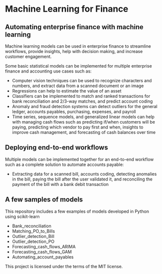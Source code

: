 # Machine Learning for Finance

## Automating enterprise finance with machine learning

Machine learning models can be used in enterprise finance to streamline workflows, provide insights, help with decision making, and increase customer engagement.

Some basic statistical models can be implemented for multiple enterprise finance and accounting use cases such as:

- Computer vision techniques can be used to recognize characters and numbers, and extract data from a scanned document or an image
- Regressions can help to estimate the value of an asset
- Classifiers can be implemented to match and ranked transactions for bank reconciliation and 2/3-way matches, and predict account coding
- Anomaly and fraud detection systems can detect outliers for the general ledger, accounts payables, purchasing, expenses, and payroll
- Time series, sequence models, and generalized linear models can help with managing cash flows such as predicting if/when customers will be paying, predicting which vendor to pay first and when, insights to improve cash management, and forecasting of cash balances over time

## Deploying end-to-end workflows

Multiple models can be implemented together for an end-to-end workflow such as a complete solution to automate accounts payable:

- Extracting data for a scanned bill, accounts coding, detecting anomalies in the bill, paying the bill after the user validated it, and reconciling the payment of the bill with a bank debit transaction

## A few samples of models

This repository includes a few examples of models developed in Python using scikit-learn

- Bank_reconciliation
- Matching_PO_to_Bills
- Outlier_detection_Bill
- Outlier_detection_PO
- Forecasting_cash_flows_ARIMA
- Forecasting_cash_flows_GAM
- Automating_account_payables

This project is licensed under the terms of the MIT license.


